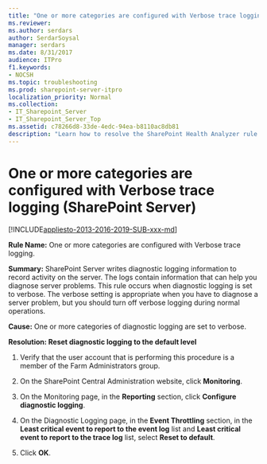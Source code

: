 ```yaml
---
title: "One or more categories are configured with Verbose trace logging (SharePoint Server)"
ms.reviewer: 
ms.author: serdars
author: SerdarSoysal
manager: serdars
ms.date: 8/31/2017
audience: ITPro
f1.keywords:
- NOCSH
ms.topic: troubleshooting
ms.prod: sharepoint-server-itpro
localization_priority: Normal
ms.collection:
- IT_Sharepoint_Server
- IT_Sharepoint_Server_Top
ms.assetid: c78266d8-33de-4edc-94ea-b8110ac8db81
description: "Learn how to resolve the SharePoint Health Analyzer rule: One or more categories are configured with verbose trace logging, for SharePoint Server."
---
```


# One or more categories are configured with Verbose trace logging (SharePoint Server)

[!INCLUDE[appliesto-2013-2016-2019-SUB-xxx-md](../includes/appliesto-2013-2016-2019-SUB-xxx-md.md)]
  
 **Rule Name:** One or more categories are configured with Verbose trace logging. 
  
 **Summary:** SharePoint Server writes diagnostic logging information to record activity on the server. The logs contain information that can help you diagnose server problems. This rule occurs when diagnostic logging is set to verbose. The verbose setting is appropriate when you have to diagnose a server problem, but you should turn off verbose logging during normal operations. 
  
 **Cause:** One or more categories of diagnostic logging are set to verbose. 
  
 **Resolution: Reset diagnostic logging to the default level**
  
1. Verify that the user account that is performing this procedure is a member of the Farm Administrators group.
    
2. On the SharePoint Central Administration website, click **Monitoring**. 
    
3. On the Monitoring page, in the **Reporting** section, click **Configure diagnostic logging**. 
    
4. On the Diagnostic Logging page, in the **Event Throttling** section, in the **Least critical event to report to the event log** list and **Least critical event to report to the trace log** list, select **Reset to default**. 
    
5. Click **OK**.
    

